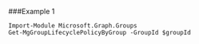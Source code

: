 ###Example 1
```
Import-Module Microsoft.Graph.Groups
Get-MgGroupLifecyclePolicyByGroup -GroupId $groupId
```
